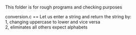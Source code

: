 This folder is for rough programs and checking purposes

conversion.c == Let us enter a string and return the string  by:\
1, changing uppercase to lower and vice versa\
2, eliminates all others expect alphabets